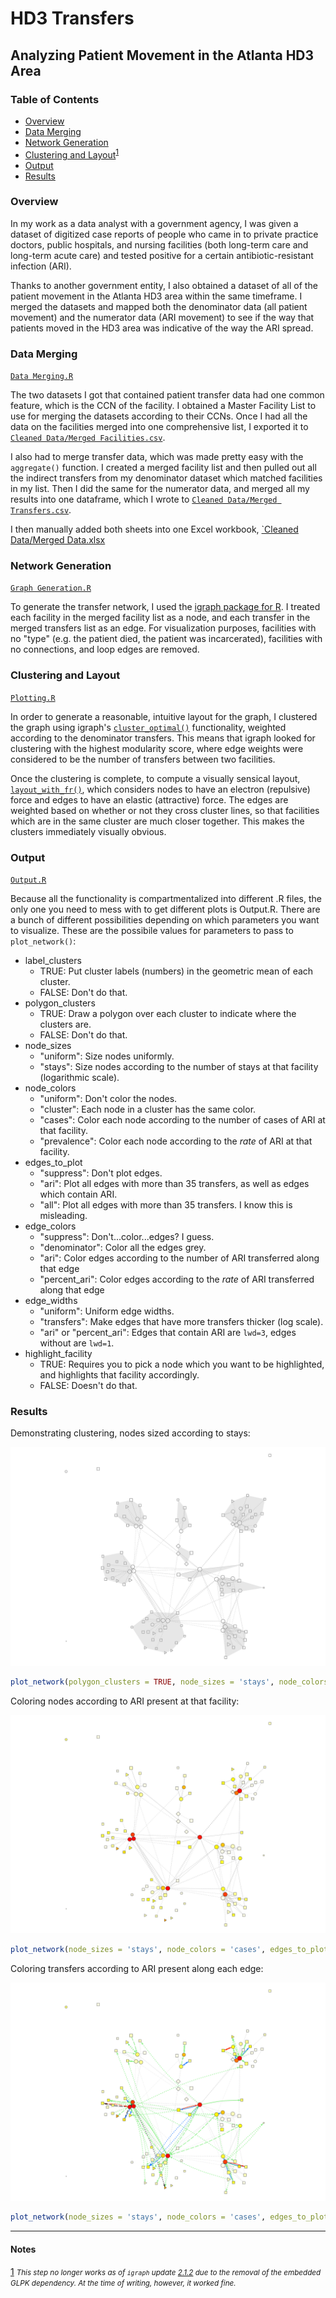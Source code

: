# HD3 Transfers

## Analyzing Patient Movement in the Atlanta HD3 Area

### Table of Contents

- [Overview](#overview)
- [Data Merging](#data-merging)
- [Network Generation](#network-generation)
- [Clustering and Layout](#clustering-and-layout)<sup id=clustering-and-layout-toc>[1](#footnote)</sup>
- [Output](#output)
- [Results](#results)

### Overview

In my work as a data analyst with a government agency, I was given a dataset of digitized case reports of people who came in to private practice doctors, public hospitals, and nursing facilities (both long-term care and long-term acute care) and tested positive for a certain antibiotic-resistant infection (ARI).

Thanks to another government entity, I also obtained a dataset of all of the patient movement in the Atlanta HD3 area within the same timeframe. I merged the datasets and mapped both the denominator data (all patient movement) and the numerator data (ARI movement) to see if the way that patients moved in the HD3 area was indicative of the way the ARI spread.

### Data Merging

[`Data Merging.R`](Data%20Merging.R)

The two datasets I got that contained patient transfer data had one common feature, which is the CCN of the facility. I obtained a Master Facility List to use for merging the datasets according to their CCNs. Once I had all the data on the facilities merged into one comprehensive list, I exported it to [`Cleaned Data/Merged Facilities.csv`](Cleaned%20Data/Merged%20Facilities.csv).

I also had to merge transfer data, which was made pretty easy with the `aggregate()` function. I created a merged facility list and then pulled out all the indirect transfers from my denominator dataset which matched facilities in my list. Then I did the same for the numerator data, and merged all my results into one dataframe, which I wrote to [`Cleaned Data/Merged Transfers.csv`](Cleaned%20Data/Merged%20Transfers.csv).

I then manually added both sheets into one Excel workbook, [\`Cleaned Data/Merged Data.xlsx](Cleaned%20Data/Merged%20Data%20(Template).xlsx)

### Network Generation

[`Graph Generation.R`](Graph%20Generation.R)

To generate the transfer network, I used the [igraph package for R](http://igraph.org/r/). I treated each facility in the merged facility list as a node, and each transfer in the merged transfers list as an edge. For visualization purposes, facilities with no "type" (e.g. the patient died, the patient was incarcerated), facilities with no connections, and loop edges are removed.

### Clustering and Layout

[`Plotting.R`](Plotting.R)

In order to generate a reasonable, intuitive layout for the graph, I clustered the graph using igraph's [`cluster_optimal()`](http://igraph.org/r/doc/cluster_optimal.html) functionality, weighted according to the denominator transfers. This means that igraph looked for clustering with the highest modularity score, where edge weights were considered to be the number of transfers between two facilities.

Once the clustering is complete, to compute a visually sensical layout, [`layout_with_fr()`](http://igraph.org/r/doc/layout_with_fr.html), which considers nodes to have an electron (repulsive) force and edges to have an elastic (attractive) force. The edges are weighted based on whether or not they cross cluster lines, so that facilities which are in the same cluster are much closer together. This makes the clusters immediately visually obvious.

### Output

[`Output.R`](Output.R)

Because all the functionality is compartmentalized into different .R files, the only one you need to mess with to get different plots is Output.R. There are a bunch of different possibilities depending on which parameters you want to visualize. These are the possibile values for parameters to pass to `plot_network()`:

- label\_clusters
  - TRUE: Put cluster labels (numbers) in the geometric mean of each cluster.
  - FALSE: Don't do that.
- polygon\_clusters
  - TRUE: Draw a polygon over each cluster to indicate where the clusters are.
  - FALSE: Don't do that.
- node\_sizes
  - "uniform": Size nodes uniformly.
  - "stays": Size nodes according to the number of stays at that facility (logarithmic scale).
- node\_colors
  - "uniform": Don't color the nodes.
  - "cluster": Each node in a cluster has the same color.
  - "cases": Color each node according to the number of cases of ARI at that facility.
  - "prevalence": Color each node according to the *rate* of ARI at that facility.
- edges\_to\_plot
  - "suppress": Don't plot edges.
  - "ari": Plot all edges with more than 35 transfers, as well as edges which contain ARI.
  - "all": Plot all edges with more than 35 transfers. I know this is misleading.
- edge\_colors
  - "suppress": Don't...color...edges? I guess.
  - "denominator": Color all the edges grey.
  - "ari": Color edges according to the number of ARI transferred along that edge
  - "percent\_ari": Color edges according to the *rate* of ARI transferred along that edge
- edge\_widths
  - "uniform": Uniform edge widths.
  - "transfers": Make edges that have more transfers thicker (log scale).
  - "ari" or "percent\_ari": Edges that contain ARI are `lwd=3`, edges without are `lwd=1`.
- highlight\_facility
  - TRUE: Requires you to pick a node which you want to be highlighted, and highlights that facility accordingly.
  - FALSE: Doesn't do that.

### Results

Demonstrating clustering, nodes sized according to stays:

![Slide1](Visuals/Slide1.png "Clustered Facilities")

``` r
plot_network(polygon_clusters = TRUE, node_sizes = 'stays', node_colors = 'uniform', edges_to_plot = 'all', edge_colors = 'denominator', edge_widths = 'uniform')
```

Coloring nodes according to ARI present at that facility:

![Slide2](Visuals/Slide2.png "Facility Cases")

``` r
plot_network(node_sizes = 'stays', node_colors = 'cases', edges_to_plot = 'all', edge_colors = 'denominator', edge_widths = 'uniform')
```

Coloring transfers according to ARI present along each edge:

![Slide3](Visuals/Slide3.png "ARI Transfers")

``` r
plot_network(node_sizes = 'stays', node_colors = 'cases', edges_to_plot = 'ari', edge_colors = 'ari', edge_widths = 'ari')
```

---

#### Notes

[1](#clustering-and-layout-toc) <small id="footnote">_This step no longer works as of `igraph` update [2.1.2](https://github.com/igraph/rigraph/issues/273) due to the removal of the embedded GLPK dependency. At the time of writing, however, it worked fine._</small>
